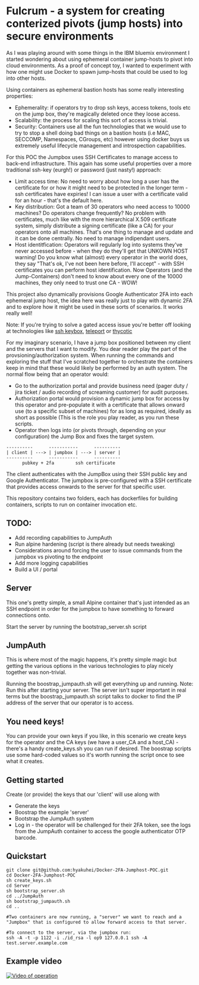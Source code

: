 # Fulcrum - a system for creating conterized pivots (jump hosts) into secure environments
As I was playing around with some things in the IBM bluemix environment I started wondering about using ephemeral container jump-hosts to pivot into cloud environments. As a proof of concept toy, I wanted to experiment with how one might use Docker to spawn jump-hosts that could be used to log into other hosts.

Using containers as ephemeral bastion hosts has some really interesting properties:
* Ephemerality: if operators try to drop ssh keys, access tokens, tools etc on the jump box, they're magically deleted once they loose access.
* Scalability: the process for scaling this sort of access is trivial.
* Security: Containers use all the fun technologies that we would use to try to stop a shell doing bad things on a bastion hosts (i.e MAC, SECCOMP, Namespaces, CGroups, etc) however using docker buys us extremely useful lifecycle management and introspection capabilities.

For this POC the Jumpbox uses SSH Certificates to manage access to back-end infrastructure. This again has some useful properties over a more traditional ssh-key (eurgh!) or password (just nasty!) approach:
* Limit access time: No need to worry about how long a user has the certificate for or how it might need to be protected in the longer term - ssh certificates have expiries! I can issue a user with a certificate valid for an hour - that's the default here.
* Key distribution: Got a team of 30 operators who need access to 10000 machines? Do operators change frequently? No problem with certificates, much like with the more hierarchical X.509 certificate system, simply distribute a signing certificate (like a CA) for your operators onto all machines. That's one thing to manage and update and it can be done centrally. No need to manage indipendant users.
* Host identitfication: Operators will regularly log into systems they've never accessed before - when they do they'll get that UNKOWN HOST warning! Do you know what (almost) every operator in the world does, they say "That's ok, I've not been here before, I'll accept" - with SSH certificates you can perform host identification. Now Operators (and the Jump-Containers) don't need to know about every one of the 10000 machines, they only need to trust one CA - WOW!

This project also dynamically provisions Google Authenticator 2FA into each ephemeral jump host, the idea here was really just to play with dynamic 2FA and to explore how it might be used in these sorts of scenarios. It works really well!

Note: If you're trying to solve a gated access issue you're better off looking at technologies like [ssh keybox](https://github.com/skavanagh/KeyBox),   [teleport](https://gravitational.com/teleport/) or [thycotic](https://thycotic.com/)

For my imaginary scenario, I have a jump box positioned between my client and the servers that I want to modify. You dear reader play the part of the provsioning/authorization system. When running the commands and exploring the stuff that I've scratched together to orchestrate the containers keep in mind that these would likely be performed by an auth system. The normal flow being that an operator would:
* Go to the authorization portal and provide business need (pager duty / jira ticket / audio recording of screaming customer) for audit purposes.
* Authorization portal would provision a dynamic jump box for access by this operator and pre-populate it with a certificate that allows onward use (to a specific subset of machines) for as long as required, ideally as short as possible (This is the role you play reader, as you run these scripts.
* Operator then logs into (or pivots through, depending on your configuration) the Jump Box and fixes the target system.

```
----------      -----------      ----------
| client | ---> | jumpbox | ---> | server |
----------      -----------      ----------
      pubkey + 2fa        ssh certificate
```
The client authenticates with the JumpBox using their SSH public key and Google Authenticator. The jumpbox is pre-configured with a SSH certificate that provides access onwards to the server for that specific user.

This repository contains two folders, each has dockerfiles for building containers, scripts to run on container invocation etc.

## TODO:
* Add recording capabilities to JumpAuth
* Run alpine hardening (script is there already but needs tweaking)
* Considerations around forcing the user to issue commands from the jumpbox vs pivoting to the endpoint
* Add more logging capabilities
* Build a UI / portal

## Server
This one's pretty simple, a small Alpine container that's just intended as an SSH endpoint in order for the jumpbox to have something to forward connections onto.

Start the server by running the bootstrap_server.sh script

## JumpAuth
This is where most of the magic happens, it's pretty simple magic but getting the various options in the various technologies to play nicely together was non-trivial. 

Running the boostrap_jumpauth.sh will get everything up and running. Note: Run this after starting your server. The server isn't super important in real terms but the boostrap_jumpauth.sh script talks to docker to find the IP address of the server that our operator is to access.

## You need keys!
You can provide your own keys if you like, in this scenario we create keys for the operator and the CA keys (we have a user_CA and a host_CA) - there's a handy create_keys.sh you can run if desired. The boostrap scripts use some hard-coded values so it's worth running the script once to see what it creates.

## Getting started
Create (or provide) the keys that our 'client' will use along with

- Generate the keys
- Boostrap the example 'server'
- Bootstrap the JumpAuth system
- Log in - the operator will be challenged for their 2FA token, see the logs from the JumpAuth container to access the google authenticator OTP barcode.

## Quickstart
```
git clone git@github.com:hyakuhei/Docker-2FA-Jumphost-POC.git
cd Docker-2FA-Jumphost-POC
sh create_keys.sh
cd Server
sh bootstrap_server.sh
cd ../JumpAuth
sh bootstrap_jumpauth.sh
cd ..

#Two containers are now running, a "server" we want to reach and a "Jumpbox" that is configured to allow forward access to that server.

#To connect to the server, via the jumpbox run:
ssh -A -t -p 1122 -i ./id_rsa -l op9 127.0.0.1 ssh -A test.server.example.com
```

## Example video
[![Video of operation](https://img.youtube.com/vi/m3JFaFzrevM/0.jpg)](https://www.youtube.com/watch?v=m3JFaFzrevM)
